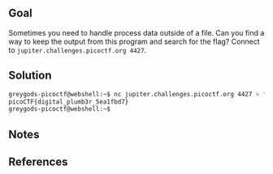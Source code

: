 
## Goal

Sometimes you need to handle process data outside of a file. Can you find a way to keep the output from this program and search for the flag? Connect to `jupiter.challenges.picoctf.org 4427`.
## Solution

```bash
greygods-picoctf@webshell:~$ nc jupiter.challenges.picoctf.org 4427 > flag.txt && grep picoCTF flag.txt
picoCTF{digital_plumb3r_5ea1fbd7}
greygods-picoctf@webshell:~$
````

## Notes

## References
